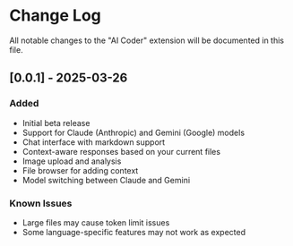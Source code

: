 # Change Log

All notable changes to the "AI Coder" extension will be documented in this file.

## [0.0.1] - 2025-03-26

### Added
- Initial beta release
- Support for Claude (Anthropic) and Gemini (Google) models
- Chat interface with markdown support
- Context-aware responses based on your current files
- Image upload and analysis
- File browser for adding context
- Model switching between Claude and Gemini

### Known Issues
- Large files may cause token limit issues
- Some language-specific features may not work as expected